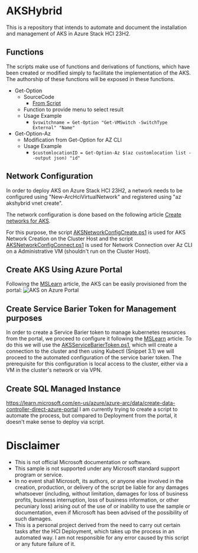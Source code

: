 # AKSHybrid
This is a repository that intends to automate and document the installation and management of AKS in Azure Stack HCI 23H2.

## Functions
The scripts make use of functions and derivations of functions, which have been created or modified simply to facilitate the implementation of the AKS.
The authorship of these functions will be exposed in these functions.
 - Get-Option
    - SourceCode
        - [From Script](https://github.com/bfrankMS/AzStackHCI/blob/main/AKS/AKS%2BARB.ps1)
    - Function to provide menu to select result
    - Usage Example
        - `$vswitchname = Get-Option "Get-VMSwitch -SwitchType External" "Name"`
 - Get-Option-Az
    - Modification from Get-Option for AZ CLI
    - Usage Example
        - `$customlocationID = Get-Option-Az $(az customlocation list --output json) "id"`

## Network Configuration
In order to deploy AKS on Azure Stack HCI 23H2, a network needs to be configured using "New-ArcHciVirtualNetwork" and registered using "az akshybrid vnet create".

The network configuration is done based on the following article [Create networks for AKS](https://learn.microsoft.com/en-us/azure/aks/hybrid/aks-networks/).

For this purpose, the script [AKSNetworkConfigCreate.ps1](Script/01_AKSNetworkConfigCreate.ps1) is used for AKS Network Creation on the Cluster Host and the script [AKSNetworkConfigConnect.ps1](Script/02_AKSNetworkConfigConnect.ps1) is used for Network Connection over Az CLI on a Administrative VM (shouldn't run on the Cluster Host).

## Create AKS Using Azure Portal
Following the [MSLearn](https://learn.microsoft.com/en-us/azure/aks/hybrid/aks-create-clusters-portal) article, the AKS can be easily provisioned from the portal: 
![AKS on Azure Portal](https://learn.microsoft.com/en-us/azure/aks/hybrid/media/aks-create-clusters-portal/cluster-portal.png) 

## Create Service Barier Token for Management purposes 
In order to create a Service Barier token to manage kubernetes resources from the portal, we proceed to configure it following the [MSLearn](https://learn.microsoft.com/en-us/azure/azure-arc/kubernetes/cluster-connect?tabs=azure-cli%2Cagent-version#service-account-token-authentication-option) article.
To do this we will use the [AKSServiceBarierToken.ps1](Script/03_AKSServiceBarierToken.ps1), which will create a connection to the cluster and then using Kubectl (Snippet 3.1) we will proceed to the automated configuration of the service barier token.
The prerequisite for this configuration is local access to the cluster, either via a VM in the cluster's network or via VPN.

## Create SQL Managed Instance
https://learn.microsoft.com/en-us/azure/azure-arc/data/create-data-controller-direct-azure-portal
I am currently trying to create a script to automate the process, but compared to Deployment from the portal, it doesn't make sense to deploy via script. 


# Disclaimer 
- This is not official Microsoft documentation or software.
- This sample is not supported under any Microsoft standard support program or service.
- In no event shall Microsoft, its authors, or anyone else involved in the creation, production, or delivery of the script be liable for any damages whatsoever (including, without limitation, damages for loss of business profits, business interruption, loss of business information, or other pecuniary loss) arising out of the use of or inability to use the sample or documentation, even if Microsoft has been advised of the possibility of such damages.
- This is a personal project derived from the need to carry out certain tasks after the HCI Deployment, which takes up the process in an automated way. I am not responsible for any error caused by this script or any future failure of it.

